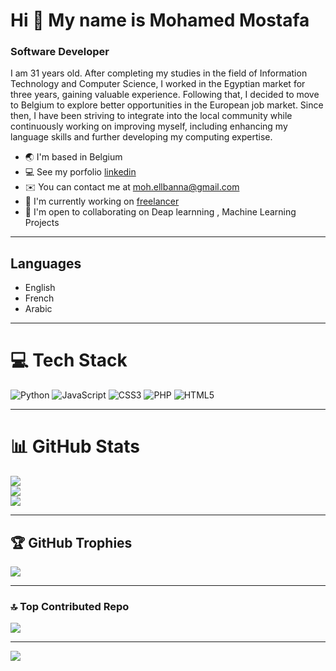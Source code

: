 # Hi 👋 My name is Mohamed Mostafa
### Software Developer
I am 31 years old. After completing my
studies in the field of Information Technology and Computer Science, I worked in
the Egyptian market for three years, gaining valuable experience. Following
that, I decided to move to Belgium to explore better opportunities in the
European job market. Since then, I have been striving to integrate into the
local community while continuously working on improving myself, including
enhancing my language skills and further developing my computing expertise.

- :earth_asia: I'm based in Belgium
- :computer: See my porfolio [linkedin](www.linkedin.com/in/mohamed-ali-sayed-8062ab170)
- :envelope: You can contact me at <moh.ellbanna@gmail.com>
- :rocket: I'm currently working on [freelancer](https://www.freelancer.com/u/mohellbanna?frm=mohellbanna&sb=t)
- :handshake: I'm open to collaborating on Deap learnning , Machine Learning Projects

---

## Languages

- English
- French
- Arabic

---

# 💻 Tech Stack

![Python](https://img.shields.io/badge/python-3670A0?style=for-the-badge&logo=python&logoColor=ffdd54) ![JavaScript](https://img.shields.io/badge/javascript-%23323330.svg?style=for-the-badge&logo=javascript&logoColor=%23F7DF1E) ![CSS3](https://img.shields.io/badge/css3-%231572B6.svg?style=for-the-badge&logo=css3&logoColor=white) ![PHP](https://img.shields.io/badge/php-%23777BB4.svg?style=for-the-badge&logo=php&logoColor=white) ![HTML5](https://img.shields.io/badge/html5-%23E34F26.svg?style=for-the-badge&logo=html5&logoColor=white)

---

# 📊 GitHub Stats

![](https://github-readme-stats.vercel.app/api?username=MElbanna200&theme=cobalt&hide_border=false&include_all_commits=true&count_private=true)<br/>
![](https://github-readme-streak-stats.herokuapp.com/?user=MElbanna200&theme=cobalt&hide_border=false)<br/>
![](https://github-readme-stats.vercel.app/api/top-langs/?username=MElbanna200&theme=cobalt&hide_border=false&include_all_commits=true&count_private=true&layout=compact)

---

## 🏆 GitHub Trophies

![](https://github-profile-trophy.vercel.app/?username=MElbanna200&theme=radical&no-frame=false&no-bg=false&margin-w=4)

---

### 🔝 Top Contributed Repo

![](https://github-contributor-stats.vercel.app/api?username=MElbanna200&limit=5&theme=dark&combine_all_yearly_contributions=true)

---
[![](https://visitcount.itsvg.in/api?id=MElbanna200&icon=0&color=0)](https://visitcount.itsvg.in)

